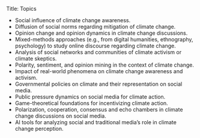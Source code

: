 Title: Topics

- Social influence of climate change awareness.
- Diffusion of social norms regarding mitigation of climate change.
- Opinion change and opinion dynamics in climate change discussions.
- Mixed-methods approaches (e.g., from digital humanities, ethnography, psychology) to study online discourse regarding climate change.
- Analysis of social networks and communities of climate activism or climate skeptics.
- Polarity, sentiment, and opinion mining in the context of climate change.
- Impact of real-world phenomena on climate change awareness and activism.
- Governmental policies on climate and their representation on social media.
- Public pressure dynamics on social media for climate action.
- Game-theoretical foundations for incentivizing climate action.
- Polarization, cooperation, consensus and echo chambers in climate change discussions on social media.
- AI tools for analyzing social and traditional media’s role in climate change perception.
